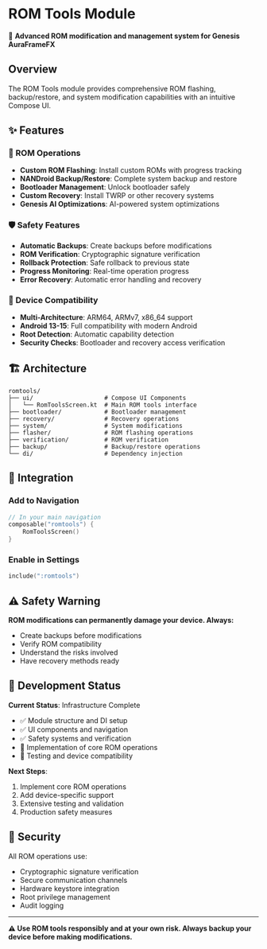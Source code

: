 # ROM Tools Module

🔧 **Advanced ROM modification and management system for Genesis AuraFrameFX**

## Overview

The ROM Tools module provides comprehensive ROM flashing, backup/restore, and system modification
capabilities with an intuitive Compose UI.

## ✨ Features

### 🚀 ROM Operations

- **Custom ROM Flashing**: Install custom ROMs with progress tracking
- **NANDroid Backup/Restore**: Complete system backup and restore
- **Bootloader Management**: Unlock bootloader safely
- **Custom Recovery**: Install TWRP or other recovery systems
- **Genesis AI Optimizations**: AI-powered system optimizations

### 🛡️ Safety Features

- **Automatic Backups**: Create backups before modifications
- **ROM Verification**: Cryptographic signature verification
- **Rollback Protection**: Safe rollback to previous state
- **Progress Monitoring**: Real-time operation progress
- **Error Recovery**: Automatic error handling and recovery

### 📱 Device Compatibility

- **Multi-Architecture**: ARM64, ARMv7, x86_64 support
- **Android 13-15**: Full compatibility with modern Android
- **Root Detection**: Automatic capability detection
- **Security Checks**: Bootloader and recovery access verification

## 🏗️ Architecture

```
romtools/
├── ui/                    # Compose UI Components
│   └── RomToolsScreen.kt  # Main ROM tools interface
├── bootloader/            # Bootloader management
├── recovery/              # Recovery operations
├── system/                # System modifications
├── flasher/               # ROM flashing operations
├── verification/          # ROM verification
├── backup/                # Backup/restore operations
└── di/                    # Dependency injection
```

## 🔧 Integration

### Add to Navigation

```kotlin
// In your main navigation
composable("romtools") {
    RomToolsScreen()
}
```

### Enable in Settings

```kotlin
include(":romtools")
```

## ⚠️ Safety Warning

**ROM modifications can permanently damage your device. Always:**

- Create backups before modifications
- Verify ROM compatibility
- Understand the risks involved
- Have recovery methods ready

## 🚧 Development Status

**Current Status**: Infrastructure Complete

- ✅ Module structure and DI setup
- ✅ UI components and navigation
- ✅ Safety systems and verification
- 🚧 Implementation of core ROM operations
- 🚧 Testing and device compatibility

**Next Steps**:

1. Implement core ROM operations
2. Add device-specific support
3. Extensive testing and validation
4. Production safety measures

## 🔐 Security

All ROM operations use:

- Cryptographic signature verification
- Secure communication channels
- Hardware keystore integration
- Root privilege management
- Audit logging

---

**⚠️ Use ROM tools responsibly and at your own risk. Always backup your device before making
modifications.**
